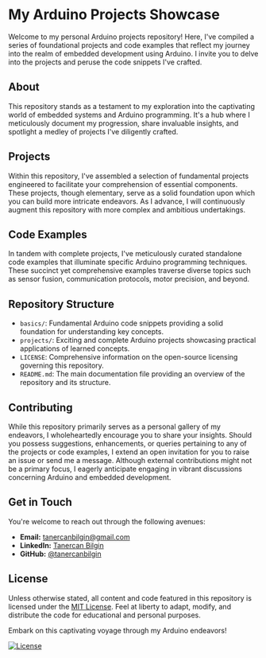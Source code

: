 # My Arduino Projects Showcase

Welcome to my personal Arduino projects repository! Here, I've compiled a series of foundational projects and code examples that reflect my journey into the realm of embedded development using Arduino. I invite you to delve into the projects and peruse the code snippets I've crafted.

## About

This repository stands as a testament to my exploration into the captivating world of embedded systems and Arduino programming. It's a hub where I meticulously document my progression, share invaluable insights, and spotlight a medley of projects I've diligently crafted.

## Projects

Within this repository, I've assembled a selection of fundamental projects engineered to facilitate your comprehension of essential components. These projects, though elementary, serve as a solid foundation upon which you can build more intricate endeavors. As I advance, I will continuously augment this repository with more complex and ambitious undertakings.

## Code Examples

In tandem with complete projects, I've meticulously curated standalone code examples that illuminate specific Arduino programming techniques. These succinct yet comprehensive examples traverse diverse topics such as sensor fusion, communication protocols, motor precision, and beyond.

## Repository Structure

- `basics/`: Fundamental Arduino code snippets providing a solid foundation for understanding key concepts.
- `projects/`: Exciting and complete Arduino projects showcasing practical applications of learned concepts.
- `LICENSE`: Comprehensive information on the open-source licensing governing this repository.
- `README.md`: The main documentation file providing an overview of the repository and its structure.

## Contributing

While this repository primarily serves as a personal gallery of my endeavors, I wholeheartedly encourage you to share your insights. Should you possess suggestions, enhancements, or queries pertaining to any of the projects or code examples, I extend an open invitation for you to raise an issue or send me a message. Although external contributions might not be a primary focus, I eagerly anticipate engaging in vibrant discussions concerning Arduino and embedded development.

## Get in Touch

You're welcome to reach out through the following avenues:

- **Email:** [tanercanbilgin@gmail.com](mailto:tanercanbilgin@gmail.com)
- **LinkedIn:** [Tanercan Bilgin](https://www.linkedin.com/in/tanercanbilgin)
- **GitHub:** [@tanercanbilgin](https://github.com/tanercanbilgin)

## License

Unless otherwise stated, all content and code featured in this repository is licensed under the [MIT License](LICENSE). Feel at liberty to adapt, modify, and distribute the code for educational and personal purposes.

Embark on this captivating voyage through my Arduino endeavors!

[![License](https://img.shields.io/badge/License-MIT-blue.svg)](LICENSE)
